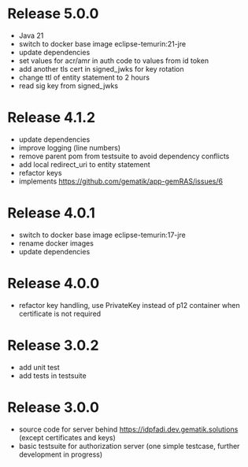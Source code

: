# Release 5.0.0

- Java 21
- switch to docker base image eclipse-temurin:21-jre
- update dependencies
- set values for acr/amr in auth code to values from id token
- add another tls cert in signed_jwks for key rotation
- change ttl of entity statement to 2 hours
- read sig key from signed_jwks

# Release 4.1.2

- update dependencies
- improve logging (line numbers)
- remove parent pom from testsuite to avoid dependency conflicts
- add local redirect_uri to entity statement
- refactor keys
- implements https://github.com/gematik/app-gemRAS/issues/6

# Release 4.0.1

- switch to docker base image eclipse-temurin:17-jre
- rename docker images
- update dependencies

# Release 4.0.0

- refactor key handling, use PrivateKey instead of p12 container when certificate is not required

# Release 3.0.2

- add unit test
- add tests in testsuite

# Release 3.0.0

- source code for server behind https://idpfadi.dev.gematik.solutions (except certificates and keys)
- basic testsuite for authorization server (one simple testcase, further development in progress)
